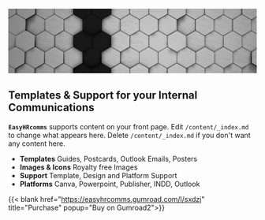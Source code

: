 ![Alt text](/img/hexagon.jpg  "The Stormtroopocat")
## Templates & Support for your Internal Communications
**`EasyHRcomms`** supports content on your front page. Edit `/content/_index.md` to change what appears here. Delete `/content/_index.md` if you don't want any content here.

* **Templates** Guides, Postcards, Outlook Emails, Posters
* **Images & Icons** Royalty free Images 
* **Support** Template, Design and Platform Support
* **Platforms** Canva, Powerpoint, Publisher, INDD, Outlook

{{< blank  href="https://easyhrcomms.gumroad.com/l/sxdzj" title="Purchase" popup="Buy on Gumroad2">}}